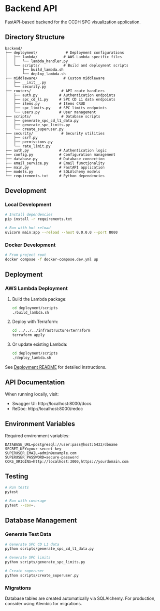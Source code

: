 # Backend API

FastAPI-based backend for the CCDH SPC visualization application.

## Directory Structure

```
backend/
├── deployment/             # Deployment configurations
│   ├── lambda/            # AWS Lambda specific files
│   │   └── lambda_handler.py
│   └── scripts/           # Build and deployment scripts
│       ├── build_lambda.sh
│       └── deploy_lambda.sh
├── middleware/            # Custom middleware
│   ├── __init__.py
│   └── security.py
├── routers/              # API route handlers
│   ├── auth.py          # Authentication endpoints
│   ├── spc_cd_l1.py     # SPC CD L1 data endpoints
│   ├── items.py         # Items CRUD
│   ├── spc_limits.py    # SPC limits endpoints
│   └── users.py         # User management
├── scripts/              # Database scripts
│   ├── generate_spc_cd_l1_data.py
│   ├── generate_spc_limits.py
│   └── create_superuser.py
├── security/             # Security utilities
│   ├── csrf.py
│   ├── permissions.py
│   └── rate_limit.py
├── auth.py              # Authentication logic
├── config.py            # Configuration management
├── database.py          # Database connection
├── email_service.py     # Email functionality
├── main.py              # FastAPI application
├── models.py            # SQLAlchemy models
└── requirements.txt     # Python dependencies
```

## Development

### Local Development

```bash
# Install dependencies
pip install -r requirements.txt

# Run with hot reload
uvicorn main:app --reload --host 0.0.0.0 --port 8000
```

### Docker Development

```bash
# From project root
docker compose -f docker-compose.dev.yml up
```

## Deployment

### AWS Lambda Deployment

1. Build the Lambda package:
   ```bash
   cd deployment/scripts
   ./build_lambda.sh
   ```

2. Deploy with Terraform:
   ```bash
   cd ../../../infrastructure/terraform
   terraform apply
   ```

3. Or update existing Lambda:
   ```bash
   cd deployment/scripts
   ./deploy_lambda.sh
   ```

See [Deployment README](deployment/README.md) for detailed instructions.

## API Documentation

When running locally, visit:
- Swagger UI: http://localhost:8000/docs
- ReDoc: http://localhost:8000/redoc

## Environment Variables

Required environment variables:

```env
DATABASE_URL=postgresql://user:pass@host:5432/dbname
SECRET_KEY=your-secret-key
SUPERUSER_EMAIL=admin@example.com
SUPERUSER_PASSWORD=secure-password
CORS_ORIGINS=http://localhost:3000,https://yourdomain.com
```

## Testing

```bash
# Run tests
pytest

# Run with coverage
pytest --cov=.
```

## Database Management

### Generate Test Data

```bash
# Generate SPC CD L1 data
python scripts/generate_spc_cd_l1_data.py

# Generate SPC limits
python scripts/generate_spc_limits.py

# Create superuser
python scripts/create_superuser.py
```

### Migrations

Database tables are created automatically via SQLAlchemy. For production, consider using Alembic for migrations.